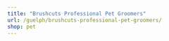 ```yaml
---
title: "Brushcuts Professional Pet Groomers"
url: /guelph/brushcuts-professional-pet-groomers/
shop: pet
---
```


